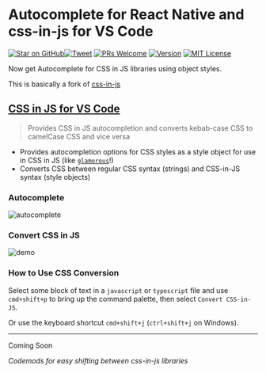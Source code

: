# Autocomplete for React Native and css-in-js for VS Code

[![Star on GitHub][github-star-badge]][github-star][![Tweet][twitter-badge]][twitter]
[![PRs Welcome][prs-badge]][prs]
[![Version][version-badge]][package]
[![MIT License][license-badge]][LICENSE]

Now get Autocomplete for CSS in JS libraries using object styles.

This is basically a fork of [css-in-js](https://github.com/ansumanshah/css-in-js)

## [CSS in JS for VS Code](https://marketplace.visualstudio.com/items?itemName=paulmolluzzo.convert-css-in-js)

> Provides CSS in JS autocompletion and converts kebab-case CSS to camelCase CSS and vice versa

- Provides autocompletion options for CSS styles as a style object for use in CSS in JS (like [`glamorous`](https://github.com/paypal/glamorous/)!)
- Converts CSS between regular CSS syntax (strings) and CSS-in-JS syntax (style objects)

### Autocomplete

![autocomplete](https://user-images.githubusercontent.com/737065/30726961-1fbd6794-9f1c-11e7-828b-fc6793b238bc.gif)

### Convert CSS in JS

![demo](https://user-images.githubusercontent.com/737065/28219279-6ffbf4c4-6889-11e7-8d3d-51637fe90856.gif)

### How to Use CSS Conversion

Select some block of text in a `javascript` or `typescript` file and use `cmd+shift+p` to bring up the command palette, then select `Convert CSS-in-JS`.

Or use the keyboard shortcut `cmd+shift+j` (`ctrl+shift+j` on Windows).

---

Coming Soon

_Codemods for easy shifting between css-in-js libraries_

[autocomplete-demo]: https://raw.githubusercontent.com/XantreGodlike/css-in-js/master/packages/atom-css-in-js/cssinjs.gif
[native-demo]: https://raw.githubusercontent.com/XantreGodlike/css-in-js/master/packages/atom-css-in-js/native.gif
[converter-demo]: https://raw.githubusercontent.com/XantreGodlike/css-in-js/master/packages/atom-css-in-js/example.gif
[github-star-badge]: https://img.shields.io/github/stars/XantreGodlike/css-in-js.svg?style=social
[github-star]: https://github.com/XantreGodlike/css-in-js/stargazers
[twitter]: https://twitter.com/intent/tweet?text=Check%20out%20Atom%20Autocomplete%20css-in-js!%20https://github.com/XantreGodlike/css-in-js%20%F0%9F%91%8D
[twitter-badge]: https://img.shields.io/twitter/url/https/github.com/XantreGodlike/css-in-js.svg?style=social
[version-badge]: https://img.shields.io/apm/v/css-in-js.svg?style=flat-square
[package]: https://atom.io/packages/css-in-js
[license-badge]: https://img.shields.io/apm/l/css-in-js.svg?style=flat-square
[license]: https://github.com/XantreGodlike/css-in-js/blob/master/LICENSE.md
[prs-badge]: https://img.shields.io/badge/PRs-welcome-brightgreen.svg?style=flat-square
[prs]: http://makeapullrequest.com
